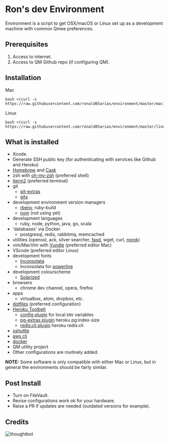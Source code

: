 Ron's dev Environment
========================

Environment is a script to get OSX/macOS or Linux set up as a development machine with common Qmee preferences.

Prerequisites
-------------
1) Access to internet.
2) Access to QM Github repo (if configuring QM).

Installation
------------

Mac
```
bash <(curl -s https://raw.githubusercontent.com/ronald05arias/environment/master/mac)
```

Linux
```
bash <(curl -s https://raw.githubusercontent.com/ronald05arias/environment/master/linux)
```

What is installed
-----------------

* Xcode.
* Generate SSH public key (for authenticating with services like Github and Heroku)
* [Homebrew](http://brew.sh/) and [Cask](http://caskroom.io/)
* zsh with [oh-my-zsh](https://github.com/robbyrussell/oh-my-zsh) (preferred shell)
* [iterm2](http://www.iterm2.com/) (preferred terminal)
* git
  * [git-extras](https://github.com/visionmedia/git-extras)
  * [gitx](http://gitx.laullon.com/)
* development environment version managers
  * [rbenv](https://github.com/sstephenson/rbenv), ruby-build
  * [nvm](https://github.com/creationix/nvm) (not using yet)
* development languages
  * ruby, node, python, java, go, scala
* 'databases' via Docker
  * postgresql, redis, rabbitmq, memcached
* utilities (openssl, ack, silver searcher, [fasd](https://github.com/clvv/fasd), wget, curl, [ngrok](https://ngrok.com/))
* vim/MacVim with [Vundle](http://github.com/gmarik/vundle) (preferred editor Mac)
* VScode (preferred editor Linux)
* development fonts
  * [Inconsolata](http://www.levien.com/type/myfonts/inconsolata.html)
  * Inconsolata for [powerline](https://github.com/Lokaltog/powerline)
* development colourscheme
  * [Solarized](http://ethanschoonover.com/solarized)
* browsers
  * chrome dev channel, opera, firefox
* apps
  * virtualbox, atom, dropbox, etc.
* [dotfiles](https://github.com/ronald05arias/dotfiles) (preferred configuration)
* [Heroku Toolbelt](https://toolbelt.heroku.com/)
  * [config plugin](https://github.com/ddollar/heroku-config) for local `ENV` variables
  * [pg-extras plugin](https://github.com/heroku/heroku-pg-extras) heroku pg:index-size
  * [redis:cli plugin](https://github.com/ddollar/heroku-redis-cli) heroku redis:cli
* [sshuttle](https://github.com/apenwarr/sshuttle)
* [aws cli](http://aws.amazon.com/cli/)
* [docker](http://boot2docker.io/)
* QM utility project
* Other configurations are routinely added.

**NOTE:** Some software is only compatible with either Mac or Linux, but in general the environments should be fairly similar.


Post Install
------------

* Turn on FileVault.
* Revise configurations work ok for your hardware.
* Raise a PR if updates are needed (outdated versions for example).


Credits
-------

![thoughtbot](http://thoughtbot.com/images/tm/logo.png)
